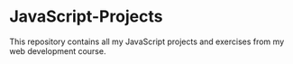 # JavaScript-Projects
This repository contains all my JavaScript projects and exercises from my web development course.
